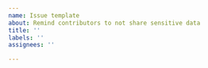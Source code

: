 ```yaml
---
name: Issue template
about: Remind contributors to not share sensitive data
title: ''
labels: ''
assignees: ''

---
```


<!-- QUANTCO EMPLOYEES: This is an open-source repository. Do not share sensitive information. -->
